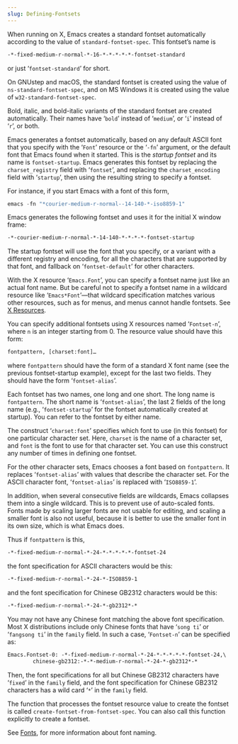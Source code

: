 ```yaml
---
slug: Defining-Fontsets
---
```


When running on X, Emacs creates a standard fontset automatically according to the value of `standard-fontset-spec`. This fontset’s name is

```lisp
-*-fixed-medium-r-normal-*-16-*-*-*-*-*-fontset-standard
```

or just ‘`fontset-standard`’ for short.

On GNUstep and macOS, the standard fontset is created using the value of `ns-standard-fontset-spec`, and on MS Windows it is created using the value of `w32-standard-fontset-spec`.

Bold, italic, and bold-italic variants of the standard fontset are created automatically. Their names have ‘`bold`’ instead of ‘`medium`’, or ‘`i`’ instead of ‘`r`’, or both.

Emacs generates a fontset automatically, based on any default ASCII font that you specify with the ‘`Font`’ resource or the ‘`-fn`’ argument, or the default font that Emacs found when it started. This is the *startup fontset* and its name is `fontset-startup`. Emacs generates this fontset by replacing the `charset_registry` field with ‘`fontset`’, and replacing the `charset_encoding` field with ‘`startup`’, then using the resulting string to specify a fontset.

For instance, if you start Emacs with a font of this form,

```lisp
emacs -fn "*courier-medium-r-normal--14-140-*-iso8859-1"
```

Emacs generates the following fontset and uses it for the initial X window frame:

```lisp
-*-courier-medium-r-normal-*-14-140-*-*-*-*-fontset-startup
```

The startup fontset will use the font that you specify, or a variant with a different registry and encoding, for all the characters that are supported by that font, and fallback on ‘`fontset-default`’ for other characters.

With the X resource ‘`Emacs.Font`’, you can specify a fontset name just like an actual font name. But be careful not to specify a fontset name in a wildcard resource like ‘`Emacs*Font`’—that wildcard specification matches various other resources, such as for menus, and menus cannot handle fontsets. See [X Resources](X-Resources).

You can specify additional fontsets using X resources named ‘`Fontset-n`’, where `n` is an integer starting from 0. The resource value should have this form:

```lisp
fontpattern, [charset:font]…
```

where `fontpattern` should have the form of a standard X font name (see the previous fontset-startup example), except for the last two fields. They should have the form ‘`fontset-alias`’.

Each fontset has two names, one long and one short. The long name is `fontpattern`. The short name is ‘`fontset-alias`’, the last 2 fields of the long name (e.g., ‘`fontset-startup`’ for the fontset automatically created at startup). You can refer to the fontset by either name.

The construct ‘`charset:font`’ specifies which font to use (in this fontset) for one particular character set. Here, `charset` is the name of a character set, and `font` is the font to use for that character set. You can use this construct any number of times in defining one fontset.

For the other character sets, Emacs chooses a font based on `fontpattern`. It replaces ‘`fontset-alias`’ with values that describe the character set. For the ASCII character font, ‘`fontset-alias`’ is replaced with ‘`ISO8859-1`’.

In addition, when several consecutive fields are wildcards, Emacs collapses them into a single wildcard. This is to prevent use of auto-scaled fonts. Fonts made by scaling larger fonts are not usable for editing, and scaling a smaller font is also not useful, because it is better to use the smaller font in its own size, which is what Emacs does.

Thus if `fontpattern` is this,

```lisp
-*-fixed-medium-r-normal-*-24-*-*-*-*-*-fontset-24
```

the font specification for ASCII characters would be this:

```lisp
-*-fixed-medium-r-normal-*-24-*-ISO8859-1
```

and the font specification for Chinese GB2312 characters would be this:

```lisp
-*-fixed-medium-r-normal-*-24-*-gb2312*-*
```

You may not have any Chinese font matching the above font specification. Most X distributions include only Chinese fonts that have ‘`song ti`’ or ‘`fangsong ti`’ in the `family` field. In such a case, ‘`Fontset-n`’ can be specified as:

```lisp
Emacs.Fontset-0: -*-fixed-medium-r-normal-*-24-*-*-*-*-*-fontset-24,\
        chinese-gb2312:-*-*-medium-r-normal-*-24-*-gb2312*-*
```

Then, the font specifications for all but Chinese GB2312 characters have ‘`fixed`’ in the `family` field, and the font specification for Chinese GB2312 characters has a wild card ‘`*`’ in the `family` field.

The function that processes the fontset resource value to create the fontset is called `create-fontset-from-fontset-spec`. You can also call this function explicitly to create a fontset.

See [Fonts](Fonts), for more information about font naming.
